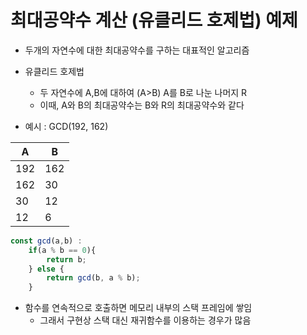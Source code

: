 # 최대공약수 계산 (유클리드 호제법) 예제
- 두개의 자연수에 대한 최대공약수를 구하는 대표적인 알고리즘
- 유클리드 호제법
  - 두 자연수에 A,B에 대하여 (A>B) A를 B로 나눈 나머지 R
  - 이때, A와 B의 최대공약수는 B와 R의 최대공약수와 같다

- 예시 : GCD(192, 162)

| A   | B   |
|-----|-----|
| 192 | 162 |
| 162 | 30  |
| 30  | 12  |
| 12  | 6   |


```js
const gcd(a,b) : 
    if(a % b == 0){
        return b;   
    } else {
        return gcd(b, a % b);   
    }
```


- 함수를 연속적으로 호출하면 메모리 내부의 스택 프레임에 쌓임
  - 그래서 구현상 스택 대신 재귀함수를 이용하는 경우가 많음